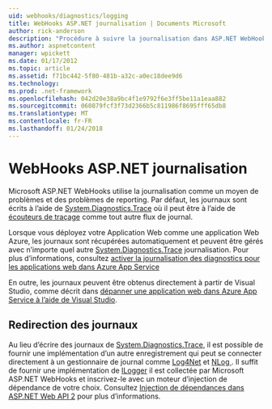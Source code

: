 ```yaml
---
uid: webhooks/diagnostics/logging
title: WebHooks ASP.NET journalisation | Documents Microsoft
author: rick-anderson
description: "Procédure à suivre la journalisation dans ASP.NET WebHooks."
ms.author: aspnetcontent
manager: wpickett
ms.date: 01/17/2012
ms.topic: article
ms.assetid: f71bc442-5f80-481b-a32c-a0ec18dee9d6
ms.technology: 
ms.prod: .net-framework
ms.openlocfilehash: 042d20e38a9bc4f1e9792f6e3ff5be11a1eaa882
ms.sourcegitcommit: 060879fcf3f73d2366b5c811986f8695fff65db8
ms.translationtype: MT
ms.contentlocale: fr-FR
ms.lasthandoff: 01/24/2018
---
```

# <a name="aspnet-webhooks-logging"></a>WebHooks ASP.NET journalisation

Microsoft ASP.NET WebHooks utilise la journalisation comme un moyen de problèmes et des problèmes de reporting. Par défaut, les journaux sont écrits à l’aide de [System.Diagnostics.Trace](https://msdn.microsoft.com/library/system.diagnostics.trace) où il peut être à l’aide de [écouteurs de traçage](https://msdn.microsoft.com/library/system.diagnostics.tracelistener.aspx) comme tout autre flux de journal.

Lorsque vous déployez votre Application Web comme une application Web Azure, les journaux sont récupérées automatiquement et peuvent être gérés avec n’importe quel autre [System.Diagnostics.Trace](https://msdn.microsoft.com/library/system.diagnostics.trace) journalisation. Pour plus d’informations, consultez [activer la journalisation des diagnostics pour les applications web dans Azure App Service](https://azure.microsoft.com/documentation/articles/web-sites-enable-diagnostic-log/)

En outre, les journaux peuvent être obtenus directement à partir de Visual Studio, comme décrit dans [dépanner une application web dans Azure App Service à l’aide de Visual Studio](https://azure.microsoft.com/documentation/articles/web-sites-dotnet-troubleshoot-visual-studio/#webserverlogs).

## <a name="redirecting-logs"></a>Redirection des journaux

Au lieu d’écrire des journaux de [System.Diagnostics.Trace](https://msdn.microsoft.com/library/system.diagnostics.trace), il est possible de fournir une implémentation d’un autre enregistrement qui peut se connecter directement à un gestionnaire de journal comme [Log4Net](http://logging.apache.org/log4net/) et [NLog ](http://nlog-project.org/). Il suffit de fournir une implémentation de [ILogger](https://github.com/aspnet/WebHooks/blob/master/src/Microsoft.AspNet.WebHooks.Common/Diagnostics/ILogger.cs) il est collectée par Microsoft ASP.NET WebHooks et inscrivez-le avec un moteur d’injection de dépendance de votre choix. Consultez [Injection de dépendances dans ASP.NET Web API 2](https://www.asp.net/web-api/overview/advanced/dependency-injection) pour plus d’informations.
